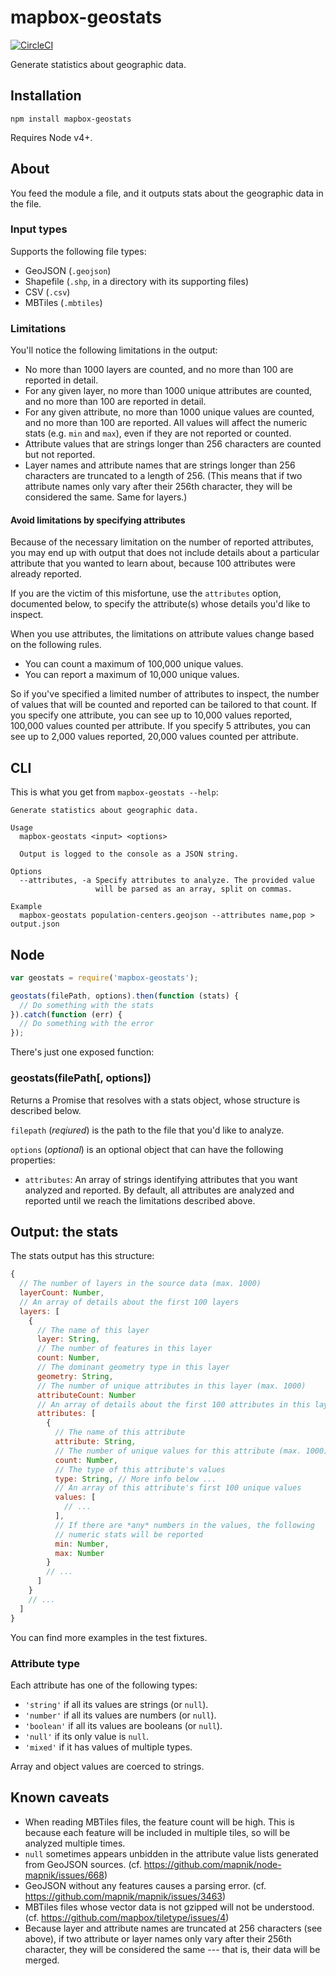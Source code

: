 # mapbox-geostats

[![CircleCI](https://circleci.com/gh/mapbox/mapbox-geostats.svg?style=svg)](https://circleci.com/gh/mapbox/mapbox-geostats)

Generate statistics about geographic data.

## Installation

```
npm install mapbox-geostats
```

Requires Node v4+.

## About

You feed the module a file, and it outputs stats about the geographic data in the file.

### Input types

Supports the following file types:

- GeoJSON (`.geojson`)
- Shapefile (`.shp`, in a directory with its supporting files)
- CSV (`.csv`)
- MBTiles (`.mbtiles`)

### Limitations

You'll notice the following limitations in the output:

- No more than 1000 layers are counted, and no more than 100 are reported in detail.
- For any given layer, no more than 1000 unique attributes are counted, and no more than 100 are reported in detail.
- For any given attribute, no more than 1000 unique values are counted, and no more than 100 are reported. All values will affect the numeric stats (e.g. `min` and `max`), even if they are not reported or counted.
- Attribute values that are strings longer than 256 characters are counted but not reported.
- Layer names and attribute names that are strings longer than 256 characters are truncated to a length of 256. (This means that if two attribute names only vary after their 256th character, they will be considered the same. Same for layers.)

#### Avoid limitations by specifying attributes

Because of the necessary limitation on the number of reported attributes, you may end up with output that does not include details about a particular attribute that you wanted to learn about, because 100 attributes were already reported.

If you are the victim of this misfortune, use the `attributes` option, documented below, to specify the attribute(s) whose details you'd like to inspect.

When you use attributes, the limitations on attribute values change based on the following rules.

- You can count a maximum of 100,000 unique values.
- You can report a maximum of 10,000 unique values.

So if you've specified a limited number of attributes to inspect, the number of values that will be counted and reported can be tailored to that count. If you specify one attribute, you can see up to 10,000 values reported, 100,000 values counted per attribute. If you specify 5 attributes, you can see up to 2,000 values reported, 20,000 values counted per attribute.

## CLI

This is what you get from `mapbox-geostats --help`:

```
Generate statistics about geographic data.

Usage
  mapbox-geostats <input> <options>

  Output is logged to the console as a JSON string.

Options
  --attributes, -a Specify attributes to analyze. The provided value
                   will be parsed as an array, split on commas.

Example
  mapbox-geostats population-centers.geojson --attributes name,pop > output.json
```

## Node

```js
var geostats = require('mapbox-geostats');

geostats(filePath, options).then(function (stats) {
  // Do something with the stats
}).catch(function (err) {
  // Do something with the error
});
```

There's just one exposed function:

### geostats(filePath[, options])

Returns a Promise that resolves with a stats object, whose structure is described below.

`filepath` (*reqiured*) is the path to the file that you'd like to analyze.

`options` (*optional*) is an optional object that can have the following properties:

- `attributes`: An array of strings identifying attributes that you want analyzed and reported. By default, all attributes are analyzed and reported until we reach the limitations described above.

## Output: the stats

The stats output has this structure:

```js
{  
  // The number of layers in the source data (max. 1000)
  layerCount: Number,
  // An array of details about the first 100 layers
  layers: [
    {
      // The name of this layer
      layer: String,
      // The number of features in this layer
      count: Number,
      // The dominant geometry type in this layer
      geometry: String,
      // The number of unique attributes in this layer (max. 1000)
      attributeCount: Number
      // An array of details about the first 100 attributes in this layer
      attributes: [
        {
          // The name of this attribute
          attribute: String,
          // The number of unique values for this attribute (max. 1000)
          count: Number,
          // The type of this attribute's values
          type: String, // More info below ...
          // An array of this attribute's first 100 unique values
          values: [
            // ...
          ],
          // If there are *any* numbers in the values, the following
          // numeric stats will be reported
          min: Number,
          max: Number
        }
        // ...
      ]
    }
    // ...
  ]
}
```

You can find more examples in the test fixtures.

### Attribute type

Each attribute has one of the following types:

- `'string'` if all its values are strings (or `null`).
- `'number'` if all its values are numbers (or `null`).
- `'boolean'` if all its values are booleans (or `null`).
- `'null'` if its only value is `null`.
- `'mixed'` if it has values of multiple types.

Array and object values are coerced to strings.

## Known caveats

- When reading MBTiles files, the feature count will be high. This is because each feature will be included in multiple tiles, so will be analyzed multiple times.
- `null` sometimes appears unbidden in the attribute value lists generated from GeoJSON sources. (cf. https://github.com/mapnik/node-mapnik/issues/668)
- GeoJSON without any features causes a parsing error. (cf. https://github.com/mapnik/mapnik/issues/3463)
- MBTiles files whose vector data is not gzipped will not be understood. (cf. https://github.com/mapbox/tiletype/issues/4)
- Because layer and attribute names are truncated at 256 characters (see above), if two attribute or layer names only vary after their 256th character, they will be considered the same --- that is, their data will be merged.
